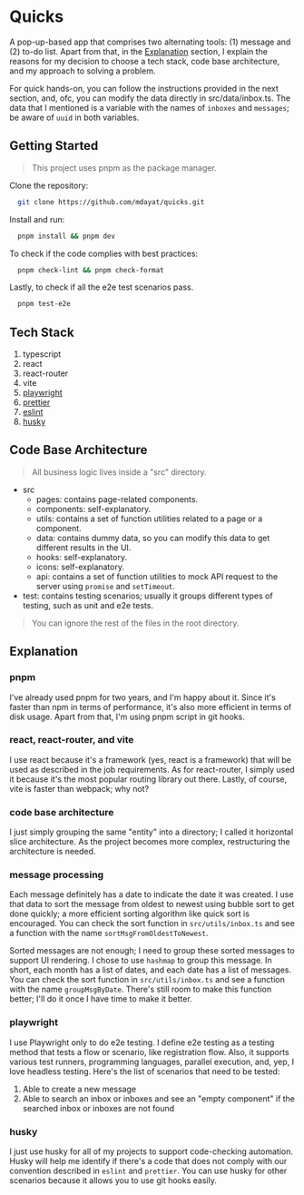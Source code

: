 # Quicks

A pop-up-based app that comprises two alternating tools: (1) message and (2) to-do list. Apart from that, in the [Explanation](#explanation) section, I explain the reasons for my decision to choose a tech stack, code base architecture, and my approach to solving a problem.

For quick hands-on, you can follow the instructions provided in the next section, and, ofc, you can modify the data directly in src/data/inbox.ts. The data that I mentioned is a variable with the names of `inboxes` and `messages`; be aware of `uuid` in both variables.

## Getting Started

> This project uses pnpm as the package manager.

Clone the repository:

```bash
  git clone https://github.com/mdayat/quicks.git
```

Install and run:

```bash
  pnpm install && pnpm dev
```

To check if the code complies with best practices:

```bash
  pnpm check-lint && pnpm check-format
```

Lastly, to check if all the e2e test scenarios pass.

```bash
  pnpm test-e2e
```

## Tech Stack

1. typescript
2. react
3. react-router
4. vite
5. [playwright](https://playwright.dev/)
6. [prettier](https://prettier.io/)
7. [eslint](https://eslint.org/)
8. [husky](https://typicode.github.io/husky/)

## Code Base Architecture

> All business logic lives inside a "src" directory.

- src
  - pages: contains page-related components.
  - components: self-explanatory.
  - utils: contains a set of function utilities related to a page or a component.
  - data: contains dummy data, so you can modify this data to get different results in the UI.
  - hooks: self-explanatory.
  - icons: self-explanatory.
  - api: contains a set of function utilities to mock API request to the server using `promise` and `setTimeout`.
- test: contains testing scenarios; usually it groups different types of testing, such as unit and e2e tests.

> You can ignore the rest of the files in the root directory.

## Explanation

### pnpm

I've already used pnpm for two years, and I'm happy about it. Since it's faster than npm in terms of performance, it's also more efficient in terms of disk usage. Apart from that, I'm using pnpm script in git hooks.

### react, react-router, and vite

I use react because it's a framework (yes, react is a framework) that will be used as described in the job requirements. As for react-router, I simply used it because it's the most popular routing library out there. Lastly, of course, vite is faster than webpack; why not?

### code base architecture

I just simply grouping the same "entity" into a directory; I called it horizontal slice architecture. As the project becomes more complex, restructuring the architecture is needed.

### message processing

Each message definitely has a date to indicate the date it was created. I use that data to sort the message from oldest to newest using bubble sort to get done quickly; a more efficient sorting algorithm like quick sort is encouraged. You can check the sort function in `src/utils/inbox.ts` and see a function with the name `sortMsgFromOldestToNewest`.

Sorted messages are not enough; I need to group these sorted messages to support UI rendering. I chose to use `hashmap` to group this message. In short, each month has a list of dates, and each date has a list of messages. You can check the sort function in `src/utils/inbox.ts` and see a function with the name `groupMsgByDate`. There's still room to make this function better; I'll do it once I have time to make it better.

### playwright

I use Playwright only to do e2e testing. I define e2e testing as a testing method that tests a flow or scenario, like registration flow. Also, it supports various test runners, programming languages, parallel execution, and, yep, I love headless testing. Here's the list of scenarios that need to be tested:

1. Able to create a new message
2. Able to search an inbox or inboxes and see an "empty component" if the searched inbox or inboxes are not found

### husky

I just use husky for all of my projects to support code-checking automation. Husky will help me identify if there's a code that does not comply with our convention described in `eslint` and `prettier`. You can use husky for other scenarios because it allows you to use git hooks easily.
